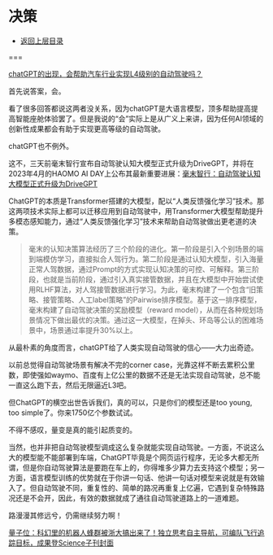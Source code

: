 # 决策

* [返回上层目录](../autopilot.md)





===

[chatGPT的出现，会帮助汽车行业实现L4级别的自动驾驶吗？](https://www.zhihu.com/question/583534193/answer/2902810035)

首先说答案，会。

看了很多回答都说这两者没关系，因为chatGPT是大语言模型，顶多帮助提高提高智能座舱体验罢了。但是我说的“会”实际上是从广义上来讲，因为任何AI领域的创新性成果都会有助于实现更高等级的自动驾驶。

chatGPT也不例外。

这不，三天前毫末智行宣布自动驾驶认知大模型正式升级为DriveGPT，并将在2023年4月的HAOMO AI DAY上公布其最新重要进展：[毫末智行：自动驾驶认知大模型正式升级为DriveGPT](https://www.51cto.com/article/746705.html)

ChatGPT的本质是Transformer搭建的大模型，配以“人类反馈强化学习”技术。那这两项技术实际上都可以迁移应用到自动驾驶中，用Transformer大模型帮助提升多模态感知能力，通过“人类反馈强化学习”技术来帮助自动驾驶做出更老道的决策。

> 毫末的认知决策算法经历了三个阶段的进化。第一阶段是引入个别场景的端到端模仿学习，直接拟合人驾行为。第二阶段是通过认知大模型，引入海量正常人驾数据，通过Prompt的方式实现认知决策的可控、可解释。第三阶段，也就是当前阶段，通过引入真实接管数据，并且在大模型中开始尝试使用RLHF算法，对人驾接管数据进行学习。为此，毫末构建了一个包含“旧策略、接管策略、人工label策略”的Pairwise排序模型。基于这一排序模型，毫末构建了自动驾驶决策的奖励模型（reward model），从而在各种规划场景情况下做出最优的决策。通过这一大模型，在掉头、环岛等公认的困难场景中，场景通过率提升30%以上。

从最朴素的角度而言，chatGPT给了人类实现自动驾驶的信心——大力出奇迹。

以前总觉得自动驾驶场景有解决不完的corner case，光靠这样不断去累积公里数，即使强如waymo、百度有上亿公里的数据不还是无法实现自动驾驶，总不能一直这么跑下去，然后无限逼近L3吧。

但ChatGPT的横空出世告诉我们，真的可以，只是你们的模型还是too young, too simple了。你来1750亿个参数试试。

不得不感叹，量变是真的能引起质变的。

当然，也并非把自动驾驶模型调成这么复杂就能实现自动驾驶。一方面，不说这么大的模型能不能部署到车端，ChatGPT毕竟是个网页运行程序，无论多大都无所谓，但是你自动驾驶算法是要跑在车上的，你得堆多少算力去支持这个模型；另一方面，语言模型训练的优势就在于你讲一句话、他讲一句话对模型来说就是有效输入了。但自动驾驶不同，重复性的、简单的路况再重复上亿遍，它遇到复杂特殊路况还是不会开，因此，有效的数据就成了通往自动驾驶道路上的一道难题。

路漫漫其修远兮，仍需继续努力啊！



[量子位：科幻里的机器人蜂群被浙大搞出来了！独立思考自主导航，可编队飞行追踪目标，成果登Science子刊封面](https://zhuanlan.zhihu.com/p/513226681)

